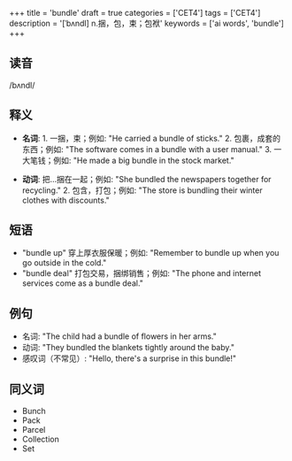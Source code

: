 +++
title = 'bundle'
draft = true
categories = ['CET4']
tags = ['CET4']
description = '[ˈbʌndl] n.捆，包，束；包袱'
keywords = ['ai words', 'bundle']
+++

## 读音
/bʌndl/

## 释义
- **名词**: 1. 一捆，束；例如: "He carried a bundle of sticks."
         2. 包裹，成套的东西；例如: "The software comes in a bundle with a user manual."
         3. 一大笔钱；例如: "He made a big bundle in the stock market."

- **动词**: 把…捆在一起；例如: "She bundled the newspapers together for recycling."
          2. 包含，打包；例如: "The store is bundling their winter clothes with discounts."

## 短语
- "bundle up" 穿上厚衣服保暖；例如: "Remember to bundle up when you go outside in the cold."
- "bundle deal" 打包交易，捆绑销售；例如: "The phone and internet services come as a bundle deal."

## 例句
- 名词: "The child had a bundle of flowers in her arms."
- 动词: "They bundled the blankets tightly around the baby."
- 感叹词（不常见）: "Hello, there's a surprise in this bundle!"

## 同义词
- Bunch
- Pack
- Parcel
- Collection
- Set

